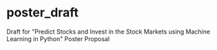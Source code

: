 # poster_draft
Draft for "Predict Stocks and Invest in the Stock Markets using Machine Learning in Python" Poster Proposal
